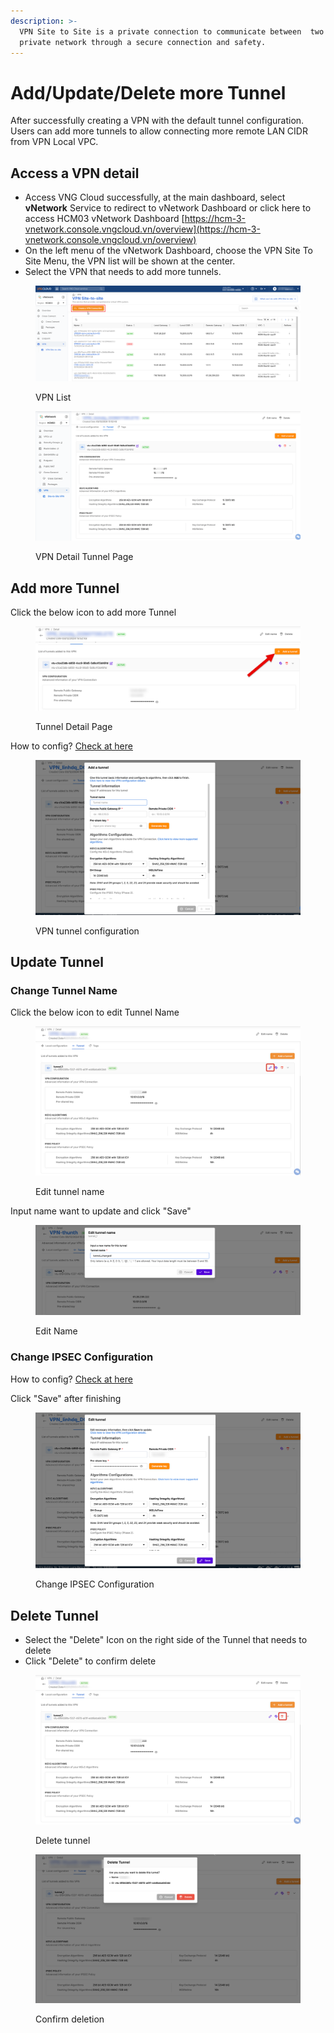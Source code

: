 ```yaml
---
description: >-
  VPN Site to Site is a private connection to communicate between  two or more
  private network through a secure connection and safety.
---
```


# Add/Update/Delete more Tunnel

After successfully creating a VPN with the default tunnel configuration. Users can add more tunnels to allow connecting more remote LAN CIDR from VPN Local VPC.

## Access a VPN detail

* Access VNG Cloud successfully, at the main dashboard, select **vNetwork** Service to redirect to vNetwork Dashboard or click here to access HCM03 vNetwork Dashboard [https://hcm-3-vnetwork.console.vngcloud.vn/overview](https://hcm-3-vnetwork.console.vngcloud.vn/overview)
* On the left menu of the vNetwork Dashboard, choose the VPN Site To Site Menu, the VPN list will be shown at the center.
* Select the VPN that needs to add more tunnels.

<figure><img src="../../../.gitbook/assets/image (411).png" alt=""><figcaption><p>VPN List</p></figcaption></figure>

<figure><img src="../../../.gitbook/assets/image (412).png" alt=""><figcaption><p>VPN Detail Tunnel Page</p></figcaption></figure>

## Add more Tunnel

Click the below icon to add more Tunnel

<figure><img src="../../../.gitbook/assets/image (413).png" alt=""><figcaption><p>Tunnel Detail Page</p></figcaption></figure>

How to config? [Check at here](./#default-tunnel-configuration)

<figure><img src="../../../.gitbook/assets/image (414).png" alt=""><figcaption><p>VPN tunnel configuration</p></figcaption></figure>

## Update Tunnel

### Change Tunnel Name

Click the below icon to edit Tunnel Name

<figure><img src="../../../.gitbook/assets/image (415).png" alt=""><figcaption><p>Edit tunnel name</p></figcaption></figure>

Input name want to update and click "Save"

<figure><img src="../../../.gitbook/assets/image (416).png" alt=""><figcaption><p>Edit Name</p></figcaption></figure>

### Change IPSEC Configuration

How to config? [Check at here](./#default-tunnel-configuration)

Click "Save" after finishing

<figure><img src="../../../.gitbook/assets/image (417).png" alt=""><figcaption><p>Change IPSEC Configuration</p></figcaption></figure>

## Delete Tunnel

* Select the "Delete" Icon on the right side of the Tunnel that needs to delete
* Click "Delete" to confirm delete



<figure><img src="../../../.gitbook/assets/image (419).png" alt=""><figcaption><p>Delete tunnel</p></figcaption></figure>

<figure><img src="../../../.gitbook/assets/image (422).png" alt=""><figcaption><p>Confirm deletion</p></figcaption></figure>
